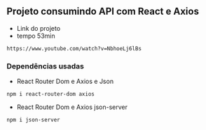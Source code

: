 ## Projeto consumindo API com React e Axios

* Link do projeto 
* tempo 53min
```
https://www.youtube.com/watch?v=NbhoeLj6lBs
```

### Dependências usadas
* React Router Dom e Axios e Json
```
npm i react-router-dom axios
```

* React Router Dom e Axios json-server
```
npm i json-server
```